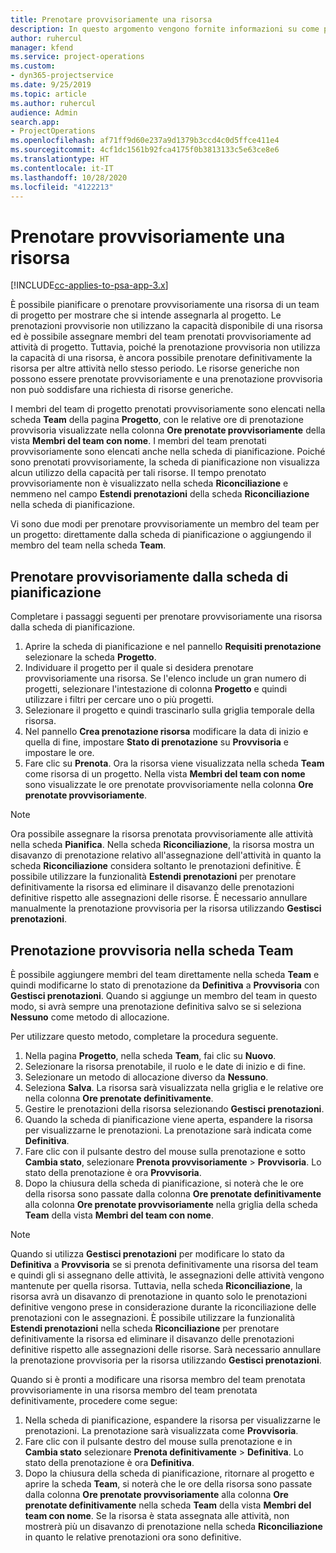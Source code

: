 ```yaml
---
title: Prenotare provvisoriamente una risorsa
description: In questo argomento vengono fornite informazioni su come pianificare o prenotare provvisoriamente membri del team di progetto.
author: ruhercul
manager: kfend
ms.service: project-operations
ms.custom:
- dyn365-projectservice
ms.date: 9/25/2019
ms.topic: article
ms.author: ruhercul
audience: Admin
search.app:
- ProjectOperations
ms.openlocfilehash: af71ff9d60e237a9d1379b3ccd4c0d5ffce411e4
ms.sourcegitcommit: 4cf1dc1561b92fca4175f0b3813133c5e63ce8e6
ms.translationtype: HT
ms.contentlocale: it-IT
ms.lasthandoff: 10/28/2020
ms.locfileid: "4122213"
---
```

# <a name="soft-book-a-resource"></a>Prenotare provvisoriamente una risorsa

[!INCLUDE[cc-applies-to-psa-app-3.x](../includes/cc-applies-to-psa-app-3x.md)]

È possibile pianificare o prenotare provvisoriamente una risorsa di un team di progetto per mostrare che si intende assegnarla al progetto. Le prenotazioni provvisorie non utilizzano la capacità disponibile di una risorsa ed è possibile assegnare membri del team prenotati provvisoriamente ad attività di progetto. Tuttavia, poiché la prenotazione provvisoria non utilizza la capacità di una risorsa, è ancora possibile prenotare definitivamente la risorsa per altre attività nello stesso periodo. Le risorse generiche non possono essere prenotate provvisoriamente e una prenotazione provvisoria non può soddisfare una richiesta di risorse generiche.

I membri del team di progetto prenotati provvisoriamente sono elencati nella scheda **Team** della pagina **Progetto**, con le relative ore di prenotazione provvisoria visualizzate nella colonna **Ore prenotate provvisoriamente** della vista **Membri del team con nome**. I membri del team prenotati provvisoriamente sono elencati anche nella scheda di pianificazione. Poiché sono prenotati provvisoriamente, la scheda di pianificazione non visualizza alcun utilizzo della capacità per tali risorse. Il tempo prenotato provvisoriamente non è visualizzato nella scheda **Riconciliazione** e nemmeno nel campo **Estendi prenotazioni** della scheda **Riconciliazione** nella scheda di pianificazione. 

Vi sono due modi per prenotare provvisoriamente un membro del team per un progetto: direttamente dalla scheda di pianificazione o aggiungendo il membro del team nella scheda **Team**. 

## <a name="soft-book-from-the-schedule-board"></a>Prenotare provvisoriamente dalla scheda di pianificazione
Completare i passaggi seguenti per prenotare provvisoriamente una risorsa dalla scheda di pianificazione. 

1. Aprire la scheda di pianificazione e nel pannello **Requisiti prenotazione** selezionare la scheda **Progetto**.
2. Individuare il progetto per il quale si desidera prenotare provvisoriamente una risorsa. Se l'elenco include un gran numero di progetti, selezionare l'intestazione di colonna **Progetto** e quindi utilizzare i filtri per cercare uno o più progetti.
3. Selezionare il progetto e quindi trascinarlo sulla griglia temporale della risorsa.
5. Nel pannello **Crea prenotazione risorsa** modificare la data di inizio e quella di fine, impostare **Stato di prenotazione** su **Provvisoria** e impostare le ore. 
6. Fare clic su **Prenota**. Ora la risorsa viene visualizzata nella scheda **Team** come risorsa di un progetto. Nella vista **Membri del team con nome** sono visualizzate le ore prenotate provvisoriamente nella colonna **Ore prenotate provvisoriamente**.

> [!NOTE]
> Ora possibile assegnare la risorsa prenotata provvisoriamente alle attività nella scheda **Pianifica**. Nella scheda **Riconciliazione**, la risorsa mostra un disavanzo di prenotazione relativo all'assegnazione dell'attività in quanto la scheda **Riconciliazione** considera soltanto le prenotazioni definitive. È possibile utilizzare la funzionalità **Estendi prenotazioni** per prenotare definitivamente la risorsa ed eliminare il disavanzo delle prenotazioni definitive rispetto alle assegnazioni delle risorse. È necessario annullare manualmente la prenotazione provvisoria per la risorsa utilizzando **Gestisci prenotazioni**.

## <a name="soft-book-on-the-team-tab"></a>Prenotazione provvisoria nella scheda Team

È possibile aggiungere membri del team direttamente nella scheda **Team** e quindi modificarne lo stato di prenotazione da **Definitiva** a **Provvisoria** con **Gestisci prenotazioni**. Quando si aggiunge un membro del team in questo modo, si avrà sempre una prenotazione definitiva salvo se si seleziona **Nessuno** come metodo di allocazione.

Per utilizzare questo metodo, completare la procedura seguente.

1. Nella pagina **Progetto**, nella scheda **Team**, fai clic su **Nuovo**.
2. Selezionare la risorsa prenotabile, il ruolo e le date di inizio e di fine.
3. Selezionare un metodo di allocazione diverso da **Nessuno**.
4. Seleziona **Salva**. La risorsa sarà visualizzata nella griglia e le relative ore nella colonna **Ore prenotate definitivamente**.
5. Gestire le prenotazioni della risorsa selezionando **Gestisci prenotazioni**.
6. Quando la scheda di pianificazione viene aperta, espandere la risorsa per visualizzarne le prenotazioni. La prenotazione sarà indicata come **Definitiva**.
7. Fare clic con il pulsante destro del mouse sulla prenotazione e sotto **Cambia stato**, selezionare **Prenota provvisoriamente** \> **Provvisoria**. Lo stato della prenotazione è ora **Provvisoria**.
8. Dopo la chiusura della scheda di pianificazione, si noterà che le ore della risorsa sono passate dalla colonna **Ore prenotate definitivamente** alla colonna **Ore prenotate provvisoriamente** nella griglia della scheda **Team** della vista **Membri del team con nome**.

> [!NOTE]
> Quando si utilizza **Gestisci prenotazioni** per modificare lo stato da **Definitiva** a **Provvisoria** se si prenota definitivamente una risorsa del team e quindi gli si assegnano delle attività, le assegnazioni delle attività vengono mantenute per quella risorsa. Tuttavia, nella scheda **Riconciliazione**, la risorsa avrà un disavanzo di prenotazione in quanto solo le prenotazioni definitive vengono prese in considerazione durante la riconciliazione delle prenotazioni con le assegnazioni. È possibile utilizzare la funzionalità **Estendi prenotazioni** nella scheda **Riconciliazione** per prenotare definitivamente la risorsa ed eliminare il disavanzo delle prenotazioni definitive rispetto alle assegnazioni delle risorse. Sarà necessario annullare la prenotazione provvisoria per la risorsa utilizzando **Gestisci prenotazioni**.

Quando si è pronti a modificare una risorsa membro del team prenotata provvisoriamente in una risorsa membro del team prenotata definitivamente, procedere come segue:

1. Nella scheda di pianificazione, espandere la risorsa per visualizzarne le prenotazioni. La prenotazione sarà visualizzata come **Provvisoria**.
2. Fare clic con il pulsante destro del mouse sulla prenotazione e in **Cambia stato** selezionare **Prenota definitivamente** \> **Definitiva**. Lo stato della prenotazione è ora **Definitiva**.
3. Dopo la chiusura della scheda di pianificazione, ritornare al progetto e aprire la scheda **Team**, si noterà che le ore della risorsa sono passate dalla colonna **Ore prenotate provvisoriamente** alla colonna **Ore prenotate definitivamente** nella scheda **Team** della vista **Membri del team con nome**. Se la risorsa è stata assegnata alle attività, non mostrerà più un disavanzo di prenotazione nella scheda **Riconciliazione** in quanto le relative prenotazioni ora sono definitive.

